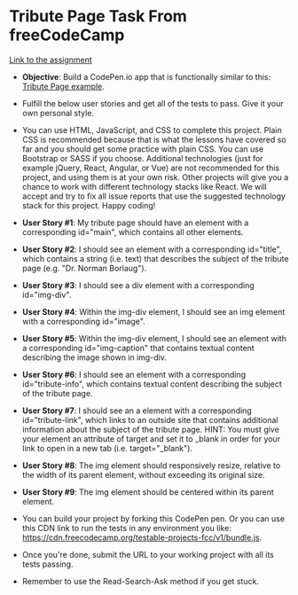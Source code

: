 # Tribute Page Task From freeCodeCamp

[Link to the assignment](https://learn.freecodecamp.org/responsive-web-design/responsive-web-design-projects/build-a-tribute-page)

* **Objective**: Build a CodePen.io app that is functionally similar to this: [Tribute Page example](https://codepen.io/freeCodeCamp/full/zNqgVx).


* Fulfill the below user stories and get all of the tests to pass. Give it your own personal style.


* You can use HTML, JavaScript, and CSS to complete this project. Plain CSS is recommended because that is what the lessons have covered so far and you should get some practice with plain CSS. You can use Bootstrap or SASS if you choose. Additional technologies (just for example jQuery, React, Angular, or Vue) are not recommended for this project, and using them is at your own risk. Other projects will give you a chance to work with different technology stacks like React. We will accept and try to fix all issue reports that use the suggested technology stack for this project. Happy coding!


* **User Story #1**: My tribute page should have an element with a corresponding id="main", which contains all other elements.


* **User Story #2**: I should see an element with a corresponding id="title", which contains a string (i.e. text) that describes the subject of the tribute page (e.g. "Dr. Norman Borlaug").


* **User Story #3**: I should see a div element with a corresponding id="img-div".


* **User Story #4**: Within the img-div element, I should see an img element with a corresponding id="image".


* **User Story #5**: Within the img-div element, I should see an element with a corresponding id="img-caption" that contains textual content describing the image shown in img-div.


* **User Story #6**: I should see an element with a corresponding id="tribute-info", which contains textual content describing the subject of the tribute page.


* **User Story #7**: I should see an a element with a corresponding id="tribute-link", which links to an outside site that contains additional information about the subject of the tribute page. HINT: You must give your element an attribute of target and set it to _blank in order for your link to open in a new tab (i.e. target="_blank").


* **User Story #8**: The img element should responsively resize, relative to the width of its parent element, without exceeding its original size.


* **User Story #9**: The img element should be centered within its parent element.


* You can build your project by forking this CodePen pen. Or you can use this CDN link to run the tests in any environment you like: https://cdn.freecodecamp.org/testable-projects-fcc/v1/bundle.js.


* Once you're done, submit the URL to your working project with all its tests passing.


* Remember to use the Read-Search-Ask method if you get stuck.